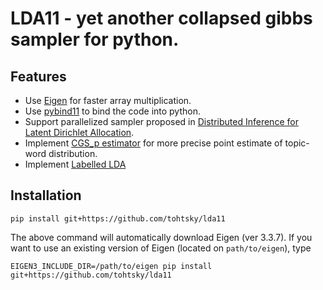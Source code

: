 # LDA11 - yet another collapsed gibbs sampler for python.

## Features

- Use [Eigen](http://eigen.tuxfamily.org/index.php?title=Main_Page) for faster array multiplication.
- Use [pybind11](https://github.com/pybind/pybind11) to bind the code into python.
- Support parallelized sampler proposed in [Distributed Inference for Latent Dirichlet Allocation](https://dl.acm.org/doi/abs/10.5555/2981562.2981698).
- Implement [CGS_p estimator](http://www.jmlr.org/papers/volume18/16-526/16-526.pdf) for more precise point estimate of topic-word distribution.
- Implement [Labelled LDA](https://www-nlp.stanford.edu/cmanning/papers/llda-emnlp09.pdf)

## Installation

```
pip install git+https://github.com/tohtsky/lda11
```

The above command will automatically download Eigen (ver 3.3.7).
If you want to use an existing version of Eigen (located on `path/to/eigen`),
type

```
EIGEN3_INCLUDE_DIR=/path/to/eigen pip install git+https://github.com/tohtsky/lda11
```
